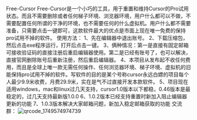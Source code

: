 Free-Cursor
Free-Cursor是一个小巧的工具，用于重置和维持Cursor的Pro试用状态。而且不需要删除或者任何梯子环境、浏览器环境，用户什么都可以不做，不需要配置任何所谓的干净的环境，也不需要任何的什么虚拟机。用户什么都不需要准备，只需要点击一键即可，这款软件最大的优点是市面上现在唯一免费的保持pro试用不掉的软件。
使用方法：
1、先在编辑器中退出账号。
2、下载压缩包，然后点击exe程序运行，打开后点击一键。
3、俩种情况：第一是直接有固定邮箱可接收验证码的直接注册后重启编辑器使用。第二是已经有账号了，也可以解决，直接官网删除账号后重新注册，然后重启编辑器。
4、本项目从发布起不收任何费用，而且是全球上唯一款无需任何操作、任何浏览器环境、梯子环境、虚拟机的旧能保持pro试用不掉的软件。写软件的目的是某个号称cursor永远白嫖的项目每个人最少9.9米收费，月费29.9米，实在是气不过直接开发本款软件。
5、项目现在适用windows，mac和linux过几天支持，cursor1.0版本以下都稳，0.46版本是最稳定的，过几天支持最新版1.0.0
6、1.0.2版本已经支持重置时新加入阻止编辑器更新的功能
7、1.0.3版本解决大家邮箱问题，新加入稳定邮箱获取的功能
交流群：
![qrcode_1749574974739](https://github.com/user-attachments/assets/07762963-e037-40e3-98ca-77a73a273672)

